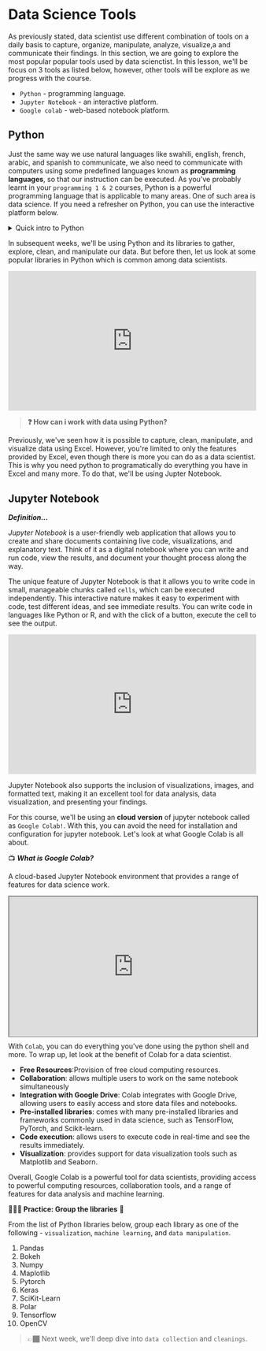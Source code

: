 # Data Science Tools
As previously stated, data scientist use different combination of tools on a daily basis to capture, organize, manipulate, analyze, visualize,a and communicate their findings. In this section, we are going to explore the most popular popular tools used by data scienctist. In this lesson, we'll be focus on 3 tools as listed below, however, other tools will be explore as we progress with the course.

<aside>

- `Python` - programming language.
- `Jupyter Notebook` - an interactive platform.
- `Google colab` - web-based notebook platform.

</aside>

## Python
Just the same way we use natural languages like swahili, english, french, arabic, and spanish to communicate, we also need to communicate with computers using some predefined languages known as **programming languages**, so that our instruction can be executed. As you've probably learnt in your `programming 1 & 2` courses, Python is a powerful programming language that is applicable to many areas. One of such area is data science. If you need a refresher on Python, you can use the interactive platform below.

<details>
    <summary> Quick intro to Python</summary>

<div style="position: relative; padding-bottom: 56.25%; height: 0;"><iframe src="https://futurecoder.io/course/#IntroducingTheShell" title="Web Scrapping Intro" frameborder="0" allow="accelerometer; autoplay; clipboard-write; encrypted-media; gyroscope; picture-in-picture" allowfullscreen style="position: absolute; top: 0; left: 0; width: 100%; height: 100%; border: 2px solid grey;"></iframe></div> 
</details>

In subsequent weeks, we'll be using Python and its libraries to gather, explore, clean, and manipulate our data. But before then, let us look at some popular libraries in Python which is common among data scientists.

<!-- <aside>

📺 Popular Python libraries for  👨🏾‍💻 

</aside> -->

<div style="position: relative; padding-bottom: 56.25%; height: 0;"><iframe src="https://www.youtube.com/embed/Y8Tkoikj2YC5hA" title="Sample Data Science Project" frameborder="0" allow="accelerometer; autoplay; clipboard-write; encrypted-media; gyroscope; picture-in-picture" allowfullscreen style="position: absolute; top: 0; left: 0; width: 100%; height: 100%;"></iframe></div>


> **❓ How can i work with data using Python?**

Previously, we've seen how it is possible to capture, clean, manipulate, and visualize data using Excel. However, you're limited to only the features provided by Excel, even though there is more you can do as a data scientist. This is why you need python to programatically do everything you have in Excel and many more. To do that, we'll be using Jupter Notebook.

## Jupyter Notebook

<aside>

**_Definition..._**

_Jupyter Notebook_ is a user-friendly web application that allows you to create and share documents containing live code, visualizations, and explanatory text. Think of it as a digital notebook where you can write and run code, view the results, and document your thought process along the way.

</aside>


The unique feature of Jupyter Notebook is that it allows you to write code in small, manageable chunks called `cells`, which can be executed independently. This interactive nature makes it easy to experiment with code, test different ideas, and see immediate results. You can write code in languages like Python or R, and with the click of a button, execute the cell to see the output.

<div style="position: relative; padding-bottom: 56.25%; height: 0;"><iframe src="https://www.youtube.com/embed/Y8Tkoikj2YC5hA" title="Sample Data Science Project" frameborder="0" allow="accelerometer; autoplay; clipboard-write; encrypted-media; gyroscope; picture-in-picture" allowfullscreen style="position: absolute; top: 0; left: 0; width: 100%; height: 100%;"></iframe></div>

Jupyter Notebook also supports the inclusion of visualizations, images, and formatted text, making it an excellent tool for data analysis, data visualization, and presenting your findings.

For this course, we'll be using an **__cloud version__** of jupyter notebook called as `Google Colab!`. With this, you can avoid the need for installation and configuration for jupyter notebook. Let's look at what Google Colab is all about.

<aside>

📺 **_What is Google Colab?_**

A cloud-based Jupyter Notebook environment that provides a range of features for data science work.

</aside>

<div style="position: relative; padding-bottom: 56.25%; height: 0;"><iframe src="https://www.youtube.com/embed/inN8seMm7UI" title="Sample Data Science Project" frameborder="0" allow="accelerometer; autoplay; clipboard-write; encrypted-media; gyroscope; picture-in-picture" allowfullscreen style="position: absolute; top: 0; left: 0; width: 100%; height: 100%; border: 2px solid grey;"></iframe></div>

With `Colab`, you can do everything you've done using the python shell and more. To wrap up, let look at the benefit of Colab for a data scientist.
- **Free Resources**:Provision of free cloud computing resources.
- **Collaboration**: allows multiple users to work on the same notebook simultaneously
- **Integration with Google Drive**: Colab integrates with Google Drive, allowing users to easily access and store data files and notebooks.
- **Pre-installed libraries**: comes with many pre-installed libraries and frameworks commonly used in data science, such as TensorFlow, PyTorch, and Scikit-learn.
- **Code execution**: allows users to execute code in real-time and see the results immediately.
- **Visualization**: provides support for data visualization tools such as Matplotlib and Seaborn.

Overall, Google Colab is a powerful tool for data scientists, providing access to powerful computing resources, collaboration tools, and a range of features for data analysis and machine learning.

<aside>

 **👩🏾‍🎨 Practice: Group the libraries** 🎯

</aside>

From the list of Python libraries below, group each library as one of the following - `visualization`, `machine learning`, and `data manipulation`.
1. Pandas
2. Bokeh
3. Numpy
4. Maplotlib
5. Pytorch
6. Keras
7. SciKit-Learn
8. Polar
9. Tensorflow
10. OpenCV

</aside>

> 👉🏾 Next week, we'll deep dive into `data collection` and `cleanings`.
